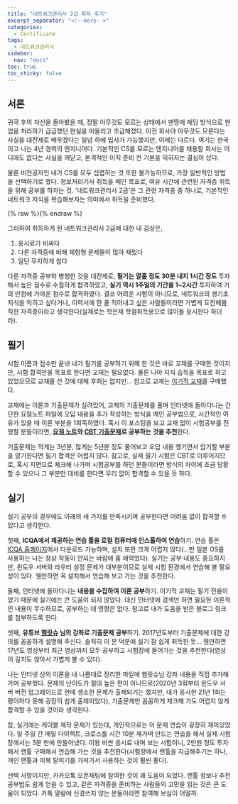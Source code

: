 ```yaml
---
title: "네트워크관리사 2급 취득 후기"
excerpt_separator: "<!--more-->"
categories:
  - Certificate
tags:
  - 네트워크관리사
sidebar:
  nav: "docs"
toc: true
toc_sticky: false
---
```

## 서론
귀국 후의 자신을 돌아봤을 때, 정말 아무것도 모르는 상태에서 맨땅에 헤딩 방식으로 현업을 처리하기 급급했던 현실을 떠올리고 조급해졌다. 이전 회사야 아무것도 모른다는 사실을 대전제로 배우겠다는 일념 하에 입사가 가능했지만, 이제는 다르다. 여기는 한국이고 나는 4년 경력의 엔지니어다. 기본적인 CS를 모르는 엔지니어를 채용할 회사는 어디에도 없다는 사실을 깨닫고, 본격적인 이직 준비 전 기본을 익히자는 결심이 섰다.

물론 비전공자인 내가 CS를 모두 섭렵하는 것 또한 불가능하므로, 가장 일반적인 방법을 선택하기로 했다. 정보처리기사 취득을 메인 목표로, 여유 시간에 관련된 자격증 취득을 위해 공부를 하자는 것. '네트워크관리사 2급'은 그 관련 자격증 중 하나로, 기본적인 네트워크 지식을 복습해보자는 의미에서 취득을 준비했다.

{% raw %}<img src="https://smilejulie0812.github.io/assets/images/networkmanager-1.jpg" alt="">{% endraw %}

그리하여 취득하게 된 네트워크관리사 2급에 대한 내 감상은,
1. 응시료가 비싸다
2. 다른 자격증에 비해 체험형 문제들이 많아 재밌다
3. 일단 무지하게 쉽다

다른 자격증 공부와 병행한 것을 대전제로, **필기는 열흘 정도 30분 내지 1시간 정도** 투자해서 높은 점수로 수월하게 합격하였고, **실기 역시 1주일의 기간을 1~2시간** 투자하여 거의 만점에 가까운 점수로 합격하였다. 결코 어려운 시험이 아니므로, 네트워크의 생기초 지식을 익히고 싶다거나, 이력서에 한 줄 적어내고 싶은 사람들이라면 가볍게 도전해봄직한 자격증이라고 생각한다(실제로는 학은제 학점취득용으로 많이들 응시한다 하더라).

## 필기
시험 이름과 접수만 끝낸 내가 필기를 공부하기 위해 한 것은 바로 교재를 구매한 것이지만, 시험 합격만을 목표로 한다면 교재는 필요없다. 물론 나야 지식 습득을 목표로 하고 있었으므로 교재를 산 것에 대해 후회는 없지만... 참고로 교재는 [이기적 교재](https://www.youngjin.com/book/book_detail.asp?prod_cd=9788931462050&seq=6643&cate_cd=3&child_cate_cd=142&goPage=1&orderByCd=1&searchType=Y&keyword1=%B3%D7%C6%AE%BF%F6%C5%A9%B0%FC%B8%AE%BB%E7)를 구매했다.

교재에는 이론과 기출문제가 실려있어, 교재의 기출문제를 풀며 인터넷에 돌아다니는 간단한 요점노트 파일에 오답 내용을 추가 작성하는 방식을 메인 공부법으로, 시간적인 여유가 있을 때 이론 부분을 1회독하였다. 혹시 이 포스팅을 보고 교재 없이 시험공부를 진행할 분들이라면, **[요점 노트](https://m.blog.naver.com/whatsupsjp/221576181040)와 [CBT 기출문제](https://www.comcbt.com/xe/jf)로 공부하는 것을 추천**한다.

기출문제는 적게는 3년분, 많게는 5년분 정도 풀어보고 오답 내용 챙기면서 암기할 부분을 암기한다면 필기 합격은 어렵지 않다. 참고로, 실제 필기 시험은 CBT로 이루어지므로, 혹시 지면으로 체크해 나가며 시험공부를 하던 분들이라면 방식의 차이에 조금 당황할 수 있으니 그 부분만 대비를 한다면 무리 없이 합격할 수 있을 듯 하다.

## 실기
실기 공부의 경우에도 아래의 세 가지를 만족시키며 공부한다면 어려움 없이 합격할 수 있다고 생각한다.

첫째, **ICQA에서 제공하는 연습 툴을 로컬 컴퓨터에 인스톨하여 연습**하기. 연습 툴은 [ICQA 홈페이지](https://www.icqa.or.kr/cn/board/dataroom?sca=%EB%84%A4%ED%8A%B8%EC%9B%8C%ED%81%AC%EA%B4%80%EB%A6%AC%EC%82%AC)에서 다운로드 가능하며, 설치 또한 크게 어렵지 않다(...만 일본 OS를 사용하는 나는 정상 작동이 안되는 바람에 좀 애먹었다). 실기는 공부 내용도 중요하지만, 윈도우 서버와 라우터 설정 문제가 대부분이므로 실제 시험 환경에서 연습해 볼 필요성이 있다. 웬만하면 꼭 설치해서 연습해 보고 가는 것을 추천한다.

둘째, 인터넷에 돌아다니는 **내용을 수집하여 이론 공부**하기. 이기적 교재는 필기 전용이었기 때문에 실기에는 큰 도움이 되지 않았다. 대신 인터넷에 검색만 하면 필요한 이론적인 내용이 무수하므로, 공부하는 데 영향은 없다. 참고로 내가 도움을 받은 블로그 링크를 첨부하도록 한다.

셋째, **유튜브 [햄릿슈](https://www.youtube.com/channel/UCLIxBOJaBju4Ap8QoGuQYbw) 님의 강좌로 기출문제 공부**하기. 2017년도부터 기출문제에 대한 강의를 꼼꼼하게 설명해 주신다. 솔직히 이 분 덕분에 실기 참 쉽게 취득한 듯... 웬만하면 17년도 영상부터 최근 영상까지 모두 공부하고 시험장에 들어가는 것을 추천한다(영상이 길지도 않아서 가볍게 볼 수 있다).

나는 인터넷 상의 이론을 내 나름대로 정리한 파일에 햄릿슈님 강좌 내용을 직접 추가해가며 공부했다. 문제의 난이도가 절대 높은 편이 아니므로(2020년 3회부터 윈도우 서버 버전 업그레이드로 한때 생소한 문제가 출제되기는 했지만, 내가 응시한 21년 1회는 평이하다 못해 굉장히 쉽게 출제되었다), 기출문제만 꼼꼼하게 체크해 가도 어렵지 않게 합격할 수 있을 것이라 생각한다.

참, 실기에는 케이블 제작 문제가 있는데, 개인적으로는 이 문제 연습이 굉장히 재미있었다. 일 주일 간 매일 다이렉트, 크로스를 시간 10분 재가며 만드는 연습을 해서 실제 시험장에서는 3분 만에 만들어냈다. 이왕 비싼 응시료 내며 보는 시험이니, 2만원 정도 투자해서 랜툴 구매해서 연습해 가는 것을 추천한다(시험장에서 랜툴을 지급해주기는 하나, 개인 랜툴과 피복 탈피기를 가져가서 사용하는 것이 훨씬 좋다).

선택 사항이지만, 카카오톡 오픈채팅에 참여한 것이 꽤 도움이 되었다. 랜툴 정보나 추천 공부법도 쉽게 얻을 수 있고, 같은 자격증을 준비하는 사람들의 고민을 읽는 것은 큰 도움이 되었다. 카톡 알람에 신경쓰지 않는 분들이라면 참여해 보심이 어떨까.
